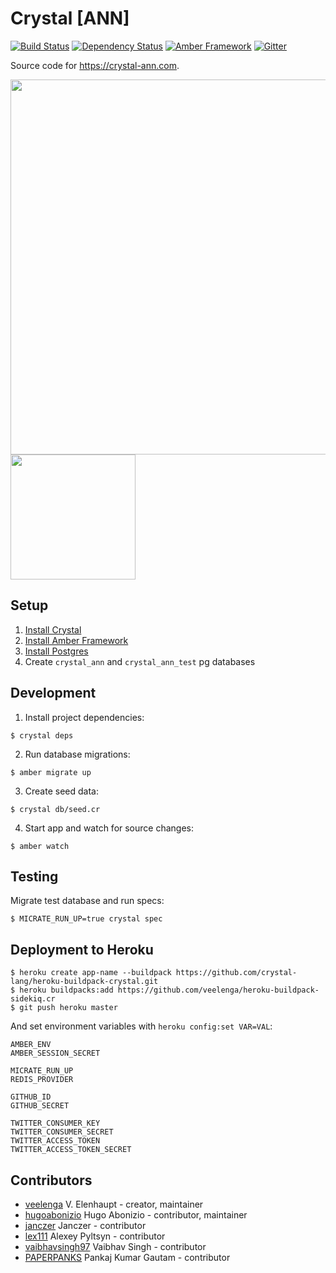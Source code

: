 # Crystal [ANN]
[![Build Status](https://travis-ci.org/crystal-community/crystal-ann.svg?branch=master)](https://travis-ci.org/crystal-community/crystal-ann)
[![Dependency Status](https://shards.rocks/badge/github/crystal-community/crystal-ann/status.svg)](https://shards.rocks/github/crystal-community/crystal-ann)
[![Amber Framework](https://img.shields.io/badge/using-amber%20framework-orange.svg)](http://www.amberframework.org/)
[![Gitter](https://badges.gitter.im/veelenga/crystal-ann.svg)](https://gitter.im/veelenga/crystal-ann?utm_source=badge&utm_medium=badge&utm_campaign=pr-badge)

Source code for https://crystal-ann.com.

<p>
  <img src="https://media.githubusercontent.com/media/veelenga/bin/master/crystal-ann/ipad_mockup.png" width="600" />
  <img src="https://media.githubusercontent.com/media/veelenga/bin/master/crystal-ann/iphone_mockup.png" width="200" /> 
</p>

## Setup

1. [Install Crystal](https://crystal-lang.org/docs/installation/index.html)
2. [Install Amber Framework](https://docs.amberframework.org/getting-started/Installation/)
3. [Install Postgres](http://postgresguide.com/setup/install.html)
4. Create `crystal_ann` and `crystal_ann_test` pg databases

## Development

1. Install project dependencies:

```
$ crystal deps
```

2. Run database migrations:

```
$ amber migrate up
```

3. Create seed data:

```
$ crystal db/seed.cr
```

4. Start app and watch for source changes:

```
$ amber watch
```

## Testing

Migrate test database and run specs:

```
$ MICRATE_RUN_UP=true crystal spec
```

## Deployment to Heroku

```
$ heroku create app-name --buildpack https://github.com/crystal-lang/heroku-buildpack-crystal.git
$ heroku buildpacks:add https://github.com/veelenga/heroku-buildpack-sidekiq.cr
$ git push heroku master
```

And set environment variables with `heroku config:set VAR=VAL`:

```
AMBER_ENV
AMBER_SESSION_SECRET

MICRATE_RUN_UP
REDIS_PROVIDER

GITHUB_ID
GITHUB_SECRET

TWITTER_CONSUMER_KEY
TWITTER_CONSUMER_SECRET
TWITTER_ACCESS_TOKEN
TWITTER_ACCESS_TOKEN_SECRET
```

## Contributors

* [veelenga](https://github.com/veelenga) V. Elenhaupt - creator, maintainer
* [hugoabonizio](https://github.com/hugoabonizio) Hugo Abonizio - contributor, maintainer
* [janczer](https://github.com/janczer) Janczer - contributor
* [lex111](https://github.com/lex111) Alexey Pyltsyn - contributor
* [vaibhavsingh97](https://github.com/vaibhavsingh97) Vaibhav Singh - contributor
* [PAPERPANKS](https://github.com/PAPERPANKS) Pankaj Kumar Gautam - contributor
